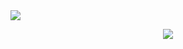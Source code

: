<img src="https://capsule-render.vercel.app/api?type=wave&color=black&textColor=white&height=300px&section=header&text=헤더임&fontSize=1.5rem" />



<p  align="center">
    <a href="https://skillicons.dev">
    <img src="https://skillicons.dev/icons?i=js,java,html,css,react,mysql,eclipse&perline=3" />
  </a>
</p>
</div>
